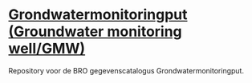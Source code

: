 # [Grondwatermonitoringput (Groundwater monitoring well/GMW)](https://broprogramma.github.io/GMW/)
Repository voor de BRO gegevenscatalogus Grondwatermonitoringput.

